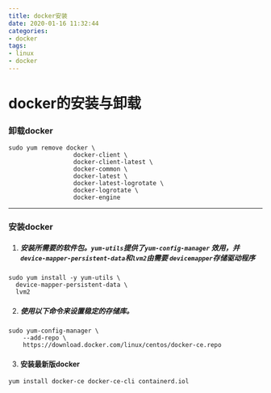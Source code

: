```yaml
---
title: docker安装
date: 2020-01-16 11:32:44
categories:
- docker
tags: 
- linux
- docker
---
```


#     docker的安装与卸载

### 卸载docker

   

```shell
sudo yum remove docker \
                  docker-client \
                  docker-client-latest \
                  docker-common \
                  docker-latest \
                  docker-latest-logrotate \
                  docker-logrotate \
                  docker-engine
```

------

### 安装docker

 1. ##### 安装所需要的软件包。`yum-utils`提供了`yum-config-manager` 效用，并`device-mapper-persistent-data`和`lvm2`由需要 `devicemapper`存储驱动程序


   ```shell
   sudo yum install -y yum-utils \
     device-mapper-persistent-data \
     lvm2
   ```

2. ##### 使用以下命令来设置**稳定的**存储库。

```shell
sudo yum-config-manager \
    --add-repo \
    https://download.docker.com/linux/centos/docker-ce.repo
```

3. #### 安装最新版docker
```shel
yum install docker-ce docker-ce-cli containerd.iol
```